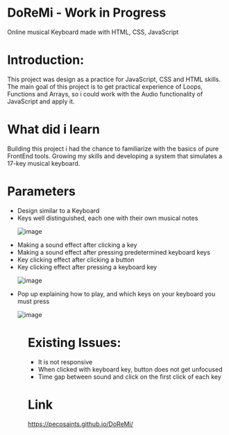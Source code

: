 # DoReMi - Work in Progress
Online musical Keyboard made with HTML, CSS, JavaScript

# Introduction:
This project was design as a practice for JavaScript, CSS and HTML skills. The main goal of this project is to get practical experience of Loops, Functions and Arrays, so i could work with the Audio functionality of JavaScript and apply it.

# What did i learn
Building this project i had the chance to familiarize with the basics of pure FrontEnd tools. Growing my skills and developing a system that simulates a 17-key musical keyboard.

# Parameters

 <ul>
  <li>Design similar to a Keyboard </li>
  <li>Keys well distinguished, each one with their own musical notes </li>
  
![image](https://user-images.githubusercontent.com/80483432/122479369-5785c180-cfa1-11eb-934c-1995b7b5a7c0.png)
  
  <li>Making a sound effect after clicking a key </li>
  <li>Making a sound effect after pressing predetermined keyboard keys </li>
  <li>Key clicking effect after clicking a button</li>
  <li>Key clicking effect after pressing a keyboard key  </li>
  
  ![image](https://user-images.githubusercontent.com/80483432/122479787-04f8d500-cfa2-11eb-9484-cda40e1e755e.png)

  
  <li> Pop up explaining how to play, and which keys on your keyboard you must press</li>
  
  ![image](https://user-images.githubusercontent.com/80483432/122479842-20fc7680-cfa2-11eb-8b37-3a5c84209cd4.png)

 <ul>

  # Existing Issues:
  <ul>
   <li> It is not responsive</li>
   <li> When clicked with keyboard key, button does not get unfocused</li>
   <li> Time gap between sound and click on the first click of each key</li>
  </ul>

  # Link
  
  https://pecosaints.github.io/DoReMi/
